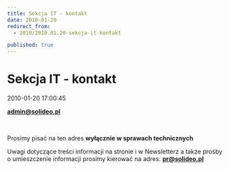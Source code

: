 ```yaml
---
title: Sekcja IT - kontakt
date: 2010-01-20
redirect_from: 
  - 2010/2010.01.20-sekcja-it-kontakt

published: true
---
```




# Sekcja IT - kontakt

<time>2010-01-20 17:00:45</time>


**admin@solideo.pl**


 


Prosimy pisać na ten adres **wyłącznie w sprawach technicznych**


Uwagi dotyczące treści informacji na stronie i w Newsletterz a także prośby o umieszczenie informacji prosimy kierować na adres: **pr@solideo.pl**


 


 



<!--{{json:{"created_date":"2010-01-20 17:00:45","publish_down":"0000-00-00 00:00:00","id":"66"}}}-->